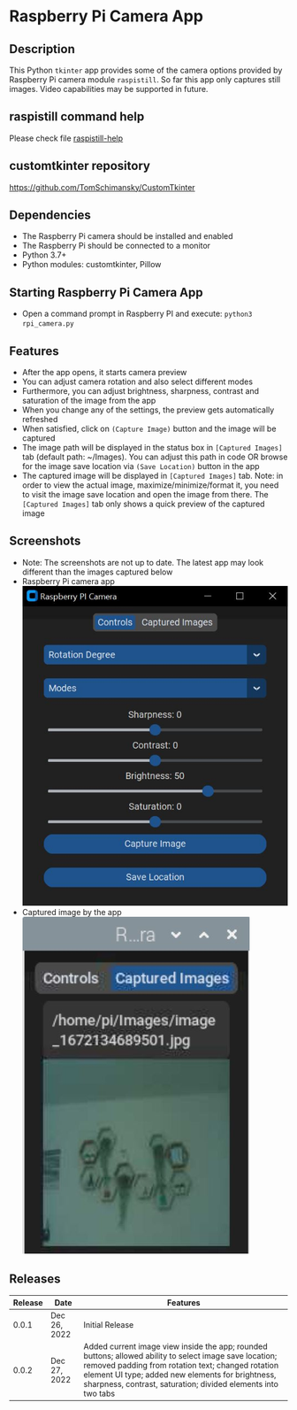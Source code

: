 # Raspberry Pi Camera App
## Description
This Python `tkinter` app provides some of the camera options provided by Raspberry Pi camera module `raspistill`. So far this app only captures still images. Video capabilities may be supported in future.

## raspistill command help
Please check file [raspistill-help](raspistill-help)

## customtkinter repository
https://github.com/TomSchimansky/CustomTkinter

## Dependencies
- The Raspberry Pi camera should be installed and enabled
- The Raspberry Pi should be connected to a monitor
- Python 3.7+
- Python modules: customtkinter, Pillow

## Starting Raspberry Pi Camera App
- Open a command prompt in Raspberry PI and execute:
`python3 rpi_camera.py`

## Features
- After the app opens, it starts camera preview
- You can adjust camera rotation and also select different modes
- Furthermore, you can adjust brightness, sharpness, contrast and saturation of the image from the app
- When you change any of the settings, the preview gets automatically refreshed
- When satisfied, click on `(Capture Image)` button and the image will be captured
- The image path will be displayed in the status box in `[Captured Images]` tab (default path: ~/Images). You can adjust this path in code OR browse for the image save location via `(Save Location)` button in the app
- The captured image will be displayed in `[Captured Images]` tab. Note: in order to view the actual image, maximize/minimize/format it, you need to visit the image save location and open the image from there. The `[Captured Images]` tab only shows a quick preview of the captured image

## Screenshots
* Note: The screenshots are not up to date. The latest app may look different than the images captured below  
* Raspberry Pi camera app  
  ![Raspberry Pi Camera App](./images/rpi_image0.jpg)  
* Captured image by the app 
  ![Raspberry Pi Camera App](./images/rpi_image1.jpg)  

## Releases
|Release|Date|Features|
|-------|----|--------|
|0.0.1|Dec 26, 2022|Initial Release|
|0.0.2|Dec 27, 2022|Added current image view inside the app; rounded buttons; allowed ability to select image save location; removed padding from rotation text; changed rotation element UI type; added new elements for brightness, sharpness, contrast, saturation; divided elements into two tabs|
